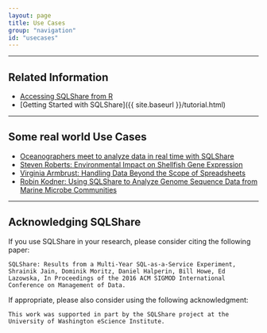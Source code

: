 ```yaml
---
layout: page
title: Use Cases
group: "navigation"
id: "usecases"
---
```

______________________________________________
## Related Information

* [Accessing SQLShare from R](https://github.com/uwescience/sqlshare-r#sqlshare-api-for-r)
* [Getting Started with SQLShare]({{ site.baseurl }}/tutorial.html)

______________________________________________
## Some real world Use Cases

* [Oceanographers meet to analyze data in real time with SQLShare](http://escience.washington.edu/blog/oceanographers-meet-analyze-data-real-time-sqlshare-0)
* [Steven Roberts: Environmental Impact on Shellfish Gene Expression](http://escience.washington.edu/get-help-now/environmental-impact-shellfish-gene-expression)
* [Virginia Armbrust: Handling Data Beyond the Scope of Spreadsheets](http://escience.washington.edu/get-help-now/data-management-beyond-spreadsheets)
* [Robin Kodner: Using SQLShare to Analyze Genome Sequence Data from Marine Microbe Communities](http://escience.washington.edu/get-help-now/robin-kodner-using-sqlshare-analyze-genome-sequence-data-marine-microbe-communities)

______________________________________________

## Acknowledging SQLShare
If you use SQLShare in your research, please consider citing the following paper:

```
SQLShare: Results from a Multi-Year SQL-as-a-Service Experiment, Shrainik Jain, Dominik Moritz, Daniel Halperin, Bill Howe, Ed Lazowska, In Proceedings of the 2016 ACM SIGMOD International Conference on Management of Data.
```

If appropriate, please also consider using the following acknowledgment:

```
This work was supported in part by the SQLShare project at the University of Washington eScience Institute.
```
